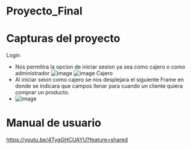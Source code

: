 # Proyecto_Final
# Capturas del proyecto 
Login 
* Nos permitira la opcion de iniciar sesion ya sea como cajero o como administrador
![image](https://github.com/DennisCatana/Proyecto_Final/assets/117744033/4b51c3d8-ed73-4e7d-a6f6-469a548892f1)
![image](https://github.com/DennisCatana/Proyecto_Final/assets/117744033/b5d2a0e5-6dd1-48aa-a5d1-d32b341780b8)
Cajero
* Al iniciar seion como cajero se nos desplejara el siguiente Frame en donde se indicara que campos llenar para cuando un cliente quiera comprar un producto.
* ![image](https://github.com/DennisCatana/Proyecto_Final/assets/117744033/37b1adfb-bd45-4eef-b3cb-f874fa630998)





# Manual de usuario 
https://youtu.be/4TygGHCUAYU?feature=shared
